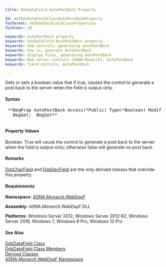 ```yaml
---
title: DdsDataField.AutoPostBack Property

Id: amfDdsDataFieldClassAutoPostBackProperty
TocParent: amfDdsDataFieldClassProperties
TocOrder: 20

keywords: AutoPostBack property
keywords: DdsDataField.AutoPostBack property
keywords: web controls, generating AutoPostBack
keywords: how to, generate AutoPostBack
keywords: display files, generating AutoPostBack
keywords: Web server controls [ASNA.Monarch], AutoPostBack
keywords: field controls, AutoPostBack

---
```


Gets or sets a boolean value that if true, causes the control to generate a post back to the server when the field is output-only. 

#### Syntax
<pre class="prettyprint">
 **BegProp AutoPostBack Access(*Public) Type(*Boolean) Modifier(*MustOverride)
   BegGet;  BegSet** 
            </pre>

#### Property Values
Boolean. True will cause the control to generate a post back to the server when the field is output-only; otherwise false will generate no post back.

#### Remarks
<a shape="rect" href="amfDdsCharFieldClass.htm"> DdsCharField</a> and <a shape="rect" href="amfDdsDecFieldClass.htm"> DdsDecField</a> are the only derived classes that override this property.

#### Requirements
**Namespace:** [ASNA.Monarch.WebDspF](amfWebDspFNamespace.html) 

**Assembly:** ASNA.Monarch.WebDspF.DLL

**Platforms:** Windows Server 2012, Windows Server 2012 R2, Windows Server 2016, Windows 7, Windows 8 Pro, Windows 10 Pro

#### See Also
<a shape="rect" href="amfDdsDataFieldClass.htm"> DdsDataField Class</a> <br clear="none" /> <a shape="rect" href="amfDdsDataFieldClassMembers.htm"> DdsDataField Class Members</a> <br clear="none" /> <a shape="rect" href="amfDdsDataFieldDerivedClasses.htm"> Derived Classes</a> <br clear="none" /> <a shape="rect" href="amfWebDspFNamespace.htm"> ASNA.Monarch.WebDspF Namespace</a> 
